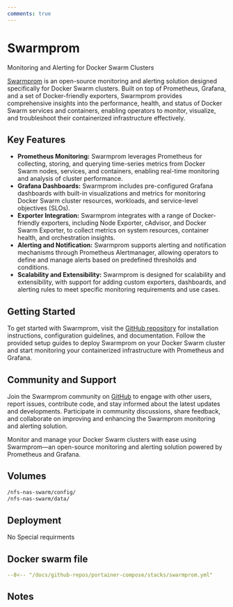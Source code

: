 ```yaml
---
comments: true
---
```


# Swarmprom

Monitoring and Alerting for Docker Swarm Clusters

[Swarmprom](https://github.com/stefanprodan/swarmprom) is an open-source monitoring and alerting solution designed specifically for Docker Swarm clusters. Built on top of Prometheus, Grafana, and a set of Docker-friendly exporters, Swarmprom provides comprehensive insights into the performance, health, and status of Docker Swarm services and containers, enabling operators to monitor, visualize, and troubleshoot their containerized infrastructure effectively.

## Key Features

- **Prometheus Monitoring:** Swarmprom leverages Prometheus for collecting, storing, and querying time-series metrics from Docker Swarm nodes, services, and containers, enabling real-time monitoring and analysis of cluster performance.
- **Grafana Dashboards:** Swarmprom includes pre-configured Grafana dashboards with built-in visualizations and metrics for monitoring Docker Swarm cluster resources, workloads, and service-level objectives (SLOs).
- **Exporter Integration:** Swarmprom integrates with a range of Docker-friendly exporters, including Node Exporter, cAdvisor, and Docker Swarm Exporter, to collect metrics on system resources, container health, and orchestration insights.
- **Alerting and Notification:** Swarmprom supports alerting and notification mechanisms through Prometheus Alertmanager, allowing operators to define and manage alerts based on predefined thresholds and conditions.
- **Scalability and Extensibility:** Swarmprom is designed for scalability and extensibility, with support for adding custom exporters, dashboards, and alerting rules to meet specific monitoring requirements and use cases.

## Getting Started

To get started with Swarmprom, visit the [GitHub repository](https://github.com/stefanprodan/swarmprom) for installation instructions, configuration guidelines, and documentation. Follow the provided setup guides to deploy Swarmprom on your Docker Swarm cluster and start monitoring your containerized infrastructure with Prometheus and Grafana.

## Community and Support

Join the Swarmprom community on [GitHub](https://github.com/stefanprodan/swarmprom) to engage with other users, report issues, contribute code, and stay informed about the latest updates and developments. Participate in community discussions, share feedback, and collaborate on improving and enhancing the Swarmprom monitoring and alerting solution.

Monitor and manage your Docker Swarm clusters with ease using Swarmprom—an open-source monitoring and alerting solution powered by Prometheus and Grafana.


## Volumes

```bash
/nfs-nas-swarm/config/
/nfs-nas-swarm/data/
```

## Deployment
No Special requirments

## Docker swarm file
``` yaml linenums="1" 
--8<-- "/docs/github-repos/portainer-compose/stacks/swarmprom.yml"
```

## Notes

